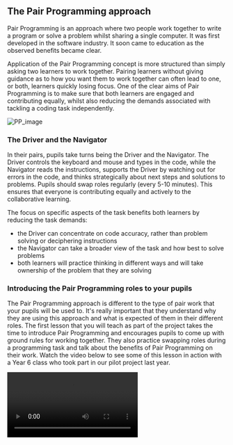 ## The Pair Programming approach

Pair Programming is an approach where two people work together to write a program or solve a problem whilst sharing a single computer. It was first developed in the software industry. It soon came to education as the observed benefits became clear.

Application of the Pair Programming concept is more structured than simply asking two learners to work together. Pairing learners without giving guidance as to how you want them to work together can often lead to one, or both, learners quickly losing focus. One of the clear aims of Pair Programming is to make sure that both learners are engaged and contributing equally, whilst also reducing the  demands associated with tackling a coding task independently.

![PP_image](images/PPimage.jpg)

### The Driver and the Navigator

In their pairs, pupils take turns being the Driver and the Navigator. The Driver controls the keyboard and mouse and types in the code, while the Navigator reads the instructions, supports the Driver by watching out for errors in the code, and thinks strategically about next steps and solutions to problems. Pupils should swap roles regularly (every 5-10 minutes). This ensures that everyone is contributing equally and actively to the collaborative learning.

The focus on specific aspects of the task benefits both learners by reducing the task demands:
+ the Driver can concentrate on code accuracy, rather than problem solving or deciphering instructions
+ the Navigator can take a broader view of the task and how best to solve problems
+ both learners will practice thinking in different ways and will take ownership of the problem that they are solving

### Introducing the Pair Programming roles to your pupils

The Pair Programming approach is different to the type of pair work that your pupils will be used to. It's really important that they understand why they are using this approach and what is expected of them in their different roles. The first lesson that you will teach as part of the project takes the time to introduce Pair Programming and encourages pupils to come up with ground rules for working together. They also practice swapping roles during a programming task and talk about the benefits of Pair Programming on their work. Watch the video below to see some of this lesson in action with a Year 6 class who took part in our pilot project last year.

![PP_video](images/PPvideo.mp4)

